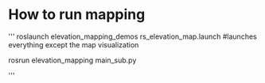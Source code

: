 # How to run mapping 

''' 
 roslaunch elevation_mapping_demos rs_elevation_map.launch #launches everything except the map visualization 
 
 rosrun elevation_mapping main_sub.py
 
 '''
 
